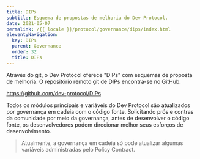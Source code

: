 ```yaml
---
title: DIPs
subtitle: Esquema de propostas de melhoria do Dev Protocol.
date: 2021-05-07
permalink: /{{ locale }}/protocol/governance/dips/index.html
eleventyNavigation:
  key: DIPs
  parent: Governance
  order: 32
  title: DIPs
---
```


Através do git, o Dev Protocol oferece "DIPs" com esquemas de proposta de melhoria. O repositório remoto git de DIPs encontra-se no GitHub.

https://github.com/dev-protocol/DIPs

Todos os módulos principais e variáveis do Dev Protocol são atualizados por governança em cadeia com o código fonte. Solicitando prós e contras da comunidade por meio da governança, antes de desenvolver o código fonte, os desenvolvedores podem direcionar melhor seus esforços de desenvolvimento.

> Atualmente, a governança em cadeia só pode atualizar algumas variáveis administradas pelo Policy Contract.
